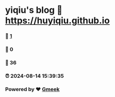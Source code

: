 # yiqiu's blog :link: https://huyiqiu.github.io 
### :page_facing_up: [1](https://huyiqiu.github.io/tag.html) 
### :speech_balloon: 0 
### :hibiscus: 36 
### :alarm_clock: 2024-08-14 15:39:35 
### Powered by :heart: [Gmeek](https://github.com/Meekdai/Gmeek)
